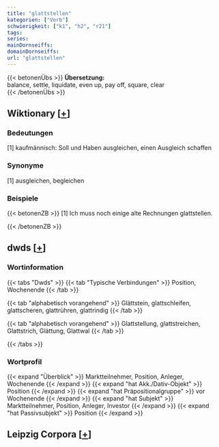 ```yaml
---
title: "glattstellen"
kategorien: ["Verb"]
schwierigkeit: ["k1", "h2", "r21"]
tags:
series:
mainDornseiffs:
domainDornseiffs:
url: "glattstellen"
---
```


{{< betonenÜbs >}}
**Übersetzung:**  
balance, settle, liquidate, even up, pay off, square, clear  
{{< /betonenÜbs >}}

## Wiktionary [[+](https://de.wiktionary.org/wiki/glattstellen)]

### Bedeutungen
[1] kaufmännisch: Soll und Haben ausgleichen, einen Ausgleich schaffen  

### Synonyme
[1] ausgleichen, begleichen  

### Beispiele
{{< betonenZB >}}
[1] Ich muss noch einige alte Rechnungen glattstellen.  

{{< /betonenZB >}}


## dwds [[+](https://www.dwds.de/wb/glattstellen)]

### Wortinformation
{{< tabs "Dwds" >}}
{{< tab "Typische Verbindungen" >}}
Position, Wochenende
{{< /tab >}}

{{< tab "alphabetisch vorangehend" >}}
Glättstein, glattschleifen, glattscheren, glattrühren, glattrindig
{{< /tab >}}

{{< tab "alphabetisch vorangehend" >}}
Glattstellung, glattstreichen, Glattstrich, Glättung, Glattwal
{{< /tab >}}

{{< /tabs >}}

### Wortprofil
{{< expand "Überblick" >}} Marktteilnehmer, Position, Anleger, Wochenende {{< /expand >}}
{{< expand "hat Akk./Dativ-Objekt" >}} Position {{< /expand >}}
{{< expand "hat Präpositionalgruppe" >}} vor Wochenende {{< /expand >}}
{{< expand "hat Subjekt" >}} Marktteilnehmer, Position, Anleger, Investor {{< /expand >}}
{{< expand "hat Passivsubjekt" >}} Position {{< /expand >}}

## Leipzig Corpora [[+](https://corpora.uni-leipzig.de/en/res?word=glattstellen&corpusId=deu_newscrawl-public_2018)]

